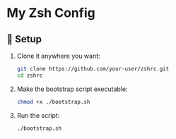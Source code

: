 # My Zsh Config

## 🚀 Setup

1. Clone it anywhere you want:

   ```sh
   git clone https://github.com/your-user/zshrc.git
   cd zshrc
   ```

2. Make the bootstrap script executable:

   ```sh
   chmod +x ./bootstrap.sh
   ```

3. Run the script:

   ```sh
   ./bootstrap.sh
   ```
